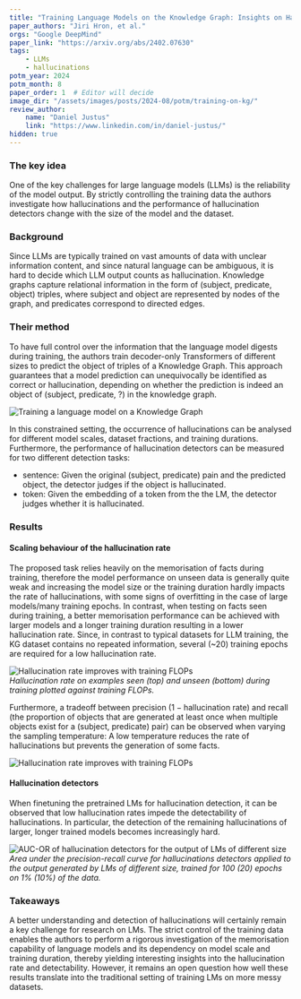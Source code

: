 ```yaml
---
title: "Training Language Models on the Knowledge Graph: Insights on Hallucinations and Their Detectability"
paper_authors: "Jiri Hron, et al."
orgs: "Google DeepMind"
paper_link: "https://arxiv.org/abs/2402.07630"
tags:
    - LLMs
    - hallucinations
potm_year: 2024
potm_month: 8
paper_order: 1  # Editor will decide
image_dir: "/assets/images/posts/2024-08/potm/training-on-kg/"
review_author:
    name: "Daniel Justus"
    link: "https://www.linkedin.com/in/daniel-justus/"
hidden: true
---
```


### The key idea

One of the key challenges for large language models (LLMs) is the reliability of the model output. By strictly controlling the training data the authors investigate how hallucinations and the performance of hallucination detectors change with the size of the model and the dataset.


### Background

Since LLMs are typically trained on vast amounts of data with unclear information content, and since natural language can be ambiguous, it is hard to decide which LLM output counts as hallucination. Knowledge graphs capture relational information in the form of (subject, predicate, object) triples, where subject and object are represented by nodes of the graph, and predicates correspond to directed edges.


### Their method

To have full control over the information that the language model digests during training, the authors train decoder-only Transformers of different sizes to predict the object of triples of a Knowledge Graph. This approach guarantees that a model prediction can unequivocally be identified as correct or hallucination, depending on whether the prediction is indeed an object of (subject, predicate, ?) in the knowledge graph.

<img class="constrained_img_large" src="{{ page.image_dir | append: 'kg-dataset.png' | relative_url }}" alt="Training a language model on a Knowledge Graph">

In this constrained setting, the occurrence of hallucinations can be analysed for different model scales, dataset fractions, and training durations. Furthermore, the performance of hallucination detectors can be measured for two different detection tasks:
* sentence: Given the original (subject, predicate) pain and the predicted object, the detector judges if the object is hallucinated.
* token: Given the embedding of a token from the the LM, the detector judges whether it is hallucinated.


### Results

#### Scaling behaviour of the hallucination rate

The proposed task relies heavily on the memorisation of facts during training, therefore the model performance on unseen data is generally quite weak and increasing the model size or the training duration hardly impacts the rate of hallucinations, with some signs of overfitting in the case of large models/many training epochs. In contrast, when testing on facts seen during training, a better memorisation performance can be achieved with larger models and a longer training duration resulting in a lower hallucination rate. Since, in contrast to typical datasets for LLM training, the KG dataset contains no repeated information, several (~20) training epochs are required for a low hallucination rate.

<img class="constrained_img_large" src="{{ page.image_dir | append: 'hallucination-vs-flops.png' | relative_url }}" alt="Hallucination rate improves with training FLOPs">
<figcaption><i>Hallucination rate on examples seen (top) and unseen (bottom) during training plotted against training FLOPs.</i></figcaption>

Furthermore, a tradeoff between precision ($1 - \text{hallucination rate}$) and recall (the proportion of objects that are generated at least once when multiple objects exist for a (subject, predicate) pair) can be observed when varying the sampling temperature: A low temperature reduces the rate of hallucinations but prevents the generation of some facts.

<img class="constrained_img_large" src="{{ page.image_dir | append: 'precision-recall-vs-temperature.png' | relative_url }}" alt="Hallucination rate improves with training FLOPs">

#### Hallucination detectors

When finetuning the pretrained LMs for hallucination detection, it can be observed that low hallucination rates impede the detectability of hallucinations. In particular, the detection of the remaining hallucinations of larger, longer trained models becomes increasingly hard.

<img class="constrained_img_large" src="{{ page.image_dir | append: 'hallucination-detector-AUC-PR.png' | relative_url }}" alt="AUC-OR of hallucination detectors for the output of LMs of different size">
<figcaption><i>Area under the precision-recall curve for hallucinations detectors applied to the output generated by LMs of different size, trained for 100 (20) epochs on 1% (10%) of the data.</i></figcaption>


### Takeaways

A better understanding and detection of hallucinations will certainly remain a key challenge for research on LMs. The strict control of the training data enables the authors to perform a rigorous investigation of the memorisation capability of language models and its dependency on model scale and training duration, thereby yielding interesting insights into the hallucination rate and detectability. However, it remains an open question how well these results translate into the traditional setting of training LMs on more messy datasets.
